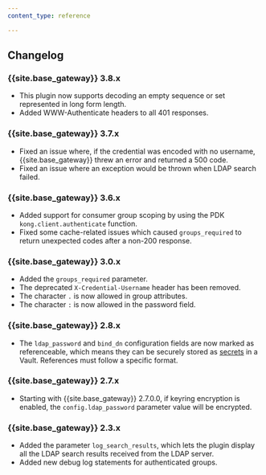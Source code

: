 ```yaml
---
content_type: reference

---
```


## Changelog

### {{site.base_gateway}} 3.8.x
* This plugin now supports decoding an empty sequence or set represented in long form length.
* Added WWW-Authenticate headers to all 401 responses.

### {{site.base_gateway}} 3.7.x
* Fixed an issue where, if the credential was encoded with no username, {{site.base_gateway}} threw an error and returned a 500 code.
* Fixed an issue where an exception would be thrown when LDAP search failed.

### {{site.base_gateway}} 3.6.x
* Added support for consumer group scoping by using the PDK `kong.client.authenticate` function.
* Fixed some cache-related issues which caused `groups_required` to return unexpected codes after a non-200 response.

### {{site.base_gateway}} 3.0.x
* Added the `groups_required` parameter.
* The deprecated `X-Credential-Username` header has been removed.
* The character `.` is now allowed in group attributes.
* The character `:` is now allowed in the password field.

### {{site.base_gateway}} 2.8.x

* The `ldap_password` and `bind_dn` configuration fields are now marked as
referenceable, which means they can be securely stored as
[secrets](/gateway/secrets-management/)
in a Vault. References must follow a specific format.

### {{site.base_gateway}} 2.7.x

* Starting with {{site.base_gateway}} 2.7.0.0, if keyring encryption is enabled,
 the `config.ldap_password` parameter value will be encrypted.

### {{site.base_gateway}} 2.3.x

* Added the parameter `log_search_results`, which lets the plugin display all the LDAP search results received from the LDAP server.
* Added new debug log statements for authenticated groups.
